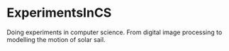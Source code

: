 # ExperimentsInCS
Doing experiments in computer science. From digital image processing to modelling the motion of solar sail.
